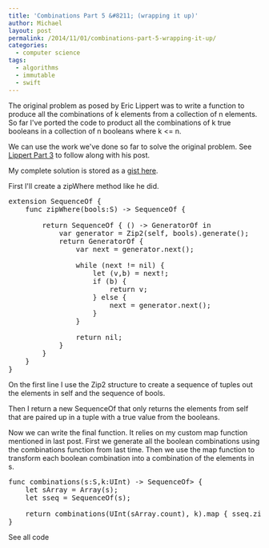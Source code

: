 ```yaml
---
title: 'Combinations Part 5 &#8211; (wrapping it up)'
author: Michael
layout: post
permalink: /2014/11/01/combinations-part-5-wrapping-it-up/
categories:
  - computer science
tags:
  - algorithms
  - immutable
  - swift
---
```

The original problem as posed by Eric Lippert was to write a function to produce all the combinations of k elements from a collection of n elements. So far I've ported the code to product all the combinations of k true booleans in a collection of n booleans where k <= n.

We can use the work we've done so far to solve the original problem. See [Lippert Part 3][1] to follow along with his post.

My complete solution is stored as a [gist here][2].

First I'll create a zipWhere method like he did.

<pre class="brush: swift; title: ; notranslate" title="">extension SequenceOf {
    func zipWhere<S:SequenceType where S.Generator.Element == Bool>(bools:S) -> SequenceOf<T> {

        return SequenceOf { () -> GeneratorOf<T> in
            var generator = Zip2(self, bools).generate();
            return GeneratorOf<T> {
                var next = generator.next();

                while (next != nil) {
                    let (v,b) = next!;
                    if (b) {
                        return v;
                    } else {
                        next = generator.next();
                    }
                }
                
                return nil;
            }
        }
    }
}
</pre>

On the first line I use the Zip2 structure to create a sequence of tuples out the elements in self and the sequence of bools.

Then I return a new SequenceOf that only returns the elements from self that are paired up in a tuple with a true value from the booleans.

Now we can write the final function. It relies on my custom map function mentioned in last post. First we generate all the boolean combinations using the combinations function from last time. Then we use the map function to transform each boolean combination into a combination of the elements in s.

<pre class="brush: swift; title: ; notranslate" title="">func combinations<S:SequenceType>(s:S,k:UInt) -> SequenceOf<SequenceOf<S.Generator.Element>> {
    let sArray = Array(s);
    let sseq = SequenceOf(s);

    return combinations(UInt(sArray.count), k).map { sseq.zipWhere($0) };
}
</pre>

See all code

 [1]: http://ericlippert.com/2014/10/20/producing-combinations-part-three/ "Lippert Part 3"
 [2]: https://gist.github.com/michaelgwelch/989b555de95b4dd06962
